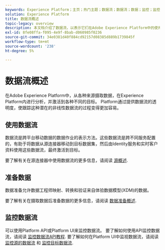 ```yaml
---
keywords: Experience Platform；主页；热门主题；数据流；数据流；数据；监控；监控数据流；监控数据流；监控数据流；监控；监控数据流；监控数据流；监控数据流；流程服务；
solution: Experience Platform
title: 数据流概述
topic-legacy: overview
description: 本文档介绍了数据流，以表示它们在Adobe Experience Platform中的使用方式。
exl-id: 8fe08ffa-f095-4e9f-8bab-d060985f0236
source-git-commit: 34e0381d40f884cd92157d08385d889b1739845f
workflow-type: tm+mt
source-wordcount: '238'
ht-degree: 5%

---
```


# 数据流概述

在Adobe Experience Platform中，从各种来源摄取数据，在Experience Platform内进行分析，并激活到各种不同的目标。 Platform通过提供数据流的透明度，使跟踪这种潜在的非线性数据流的过程变得更加容易。

## 使用数据流

数据流是跨平台移动数据的数据作业的表示方法。这些数据流是跨不同服务配置的，有助于将数据从源连接器移动到目标数据集，然后由Identity服务和实时客户资料使用这些数据流，最终激活到目标。

要了解有关在源连接器中使用数据流的更多信息，请阅读 [源概述](../sources/home.md).

## 准备数据

数据准备允许数据工程师映射、转换和验证来自体验数据模型(XDM)的数据。

要了解有关在摄取数据后准备数据的更多信息，请阅读 [数据准备概述](../data-prep/home.md).

## 监控数据流

可以使用Platform API或Platform UI来监控数据流。 要了解如何使用API监控数据流，请阅读 [监控数据流API教程](./api/monitor.md). 要了解如何在Platform UI中监视数据流，请阅读 [监控源的数据流](./ui/monitor-sources.md) 和 [监控目标数据流](./ui/monitor-destinations.md).

